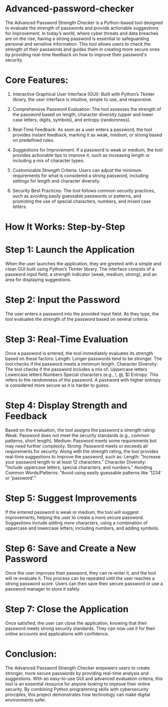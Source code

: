 # Advanced-password-checker

The Advanced Password Strength Checker is a Python-based tool designed to evaluate the strength of passwords and provide actionable suggestions for improvement. In today’s world, where cyber threats and data breaches are on the rise, having a strong password is essential to safeguarding personal and sensitive information. This tool allows users to check the strength of their passwords and guides them in creating more secure ones by providing real-time feedback on how to improve their password's security.

# Core Features:

1. Interactive Graphical User Interface (GUI): Built with Python’s Tkinter library, the user interface is intuitive, simple to use, and responsive.

2. Comprehensive Password Evaluation: The tool assesses the strength of the password based on length, character diversity (upper and lower case letters, digits, symbols), and entropy (randomness).

4. Real-Time Feedback: As soon as a user enters a password, the tool provides instant feedback, marking it as weak, medium, or strong based on predefined rules.

5. Suggestions for Improvement: If a password is weak or medium, the tool provides actionable tips to improve it, such as increasing length or including a mix of character types.

6. Customizable Strength Criteria: Users can adjust the minimum requirements for what is considered a strong password, including settings for length and character diversity.

7. Security Best Practices: The tool follows common security practices, such as avoiding easily guessable passwords or patterns, and promoting the use of special characters, numbers, and mixed case letters.

# How It Works: Step-by-Step

# Step 1: Launch the Application
When the user launches the application, they are greeted with a simple and clean GUI built using Python’s Tkinter library. The interface consists of a password input field, a strength indicator (weak, medium, strong), and an area for displaying suggestions.

# Step 2: Input the Password
The user enters a password into the provided input field. As they type, the tool evaluates the strength of the password based on several criteria.

# Step 3: Real-Time Evaluation
Once a password is entered, the tool immediately evaluates its strength based on these factors:
Length: Longer passwords tend to be stronger. The tool checks if the password meets a minimum length.
Character Diversity: The tool checks if the password includes a mix of:
Uppercase letters
Lowercase letters
Numbers
Special characters (e.g., !, @, $)
Entropy: This refers to the randomness of the password. A password with higher entropy is considered more secure as it is harder to guess.

# Step 4: Display Strength and Feedback
Based on the evaluation, the tool assigns the password a strength rating:
Weak: Password does not meet the security standards (e.g., common patterns, short length).
Medium: Password meets some requirements but may need further complexity.
Strong: Password meets or exceeds all requirements for security.
Along with the strength rating, the tool provides real-time suggestions to improve the password, such as:
Length: "Increase your password length to at least 12 characters."
Character Diversity: "Include uppercase letters, special characters, and numbers."
Avoiding Common Words/Patterns: "Avoid using easily guessable patterns like '1234' or 'password'."

# Step 5: Suggest Improvements
If the entered password is weak or medium, the tool will suggest improvements, helping the user to create a more secure password. Suggestions include adding more characters, using a combination of uppercase and lowercase letters, including numbers, and adding symbols.

# Step 6: Save and Create a New Password
Once the user improves their password, they can re-enter it, and the tool will re-evaluate it. This process can be repeated until the user reaches a strong password score. Users can then save their secure password or use a password manager to store it safely.

# Step 7: Close the Application
Once satisfied, the user can close the application, knowing that their password meets strong security standards. They can now use it for their online accounts and applications with confidence.

# Conclusion:
The Advanced Password Strength Checker empowers users to create stronger, more secure passwords by providing real-time analysis and suggestions. With an easy-to-use GUI and advanced evaluation criteria, this tool is an essential resource for anyone looking to improve their online security. By combining Python programming skills with cybersecurity principles, this project demonstrates how technology can make digital environments safer.
